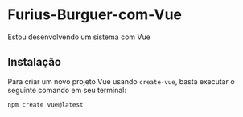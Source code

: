 # Furius-Burguer-com-Vue
Estou desenvolvendo um sistema com Vue


## Instalação

Para criar um novo projeto Vue usando `create-vue`, basta executar o seguinte comando em seu terminal:

```sh
npm create vue@latest
```

